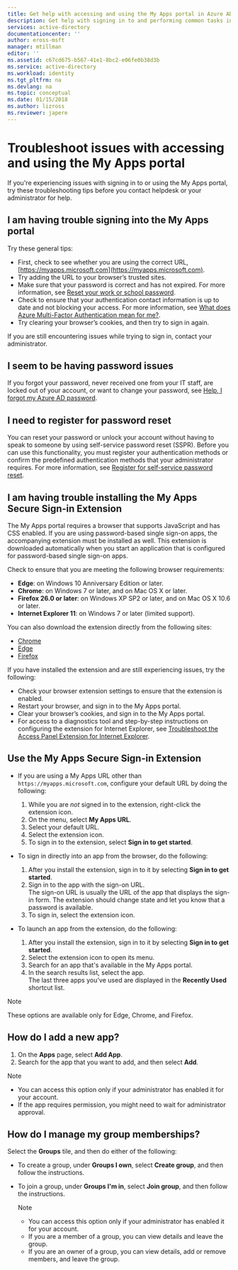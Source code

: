 ```yaml
---
title: Get help with accessing and using the My Apps portal in Azure AD | Microsoft Docs
description: Get help with signing in to and performing common tasks in the access panel.
services: active-directory
documentationcenter: ''
author: eross-msft
manager: mtillman
editor: ''
ms.assetid: c67cd675-b567-41e1-8bc2-e06fe0b38d3b
ms.service: active-directory
ms.workload: identity
ms.tgt_pltfrm: na
ms.devlang: na
ms.topic: conceptual
ms.date: 01/15/2018
ms.author: lizross
ms.reviewer: japere
---
```


# Troubleshoot issues with accessing and using the My Apps portal

If you're experiencing issues with signing in to or using the My Apps portal, try these troubleshooting tips before you contact helpdesk or your administrator for help.

## I am having trouble signing into the My Apps portal

Try these general tips:

- First, check to see whether you are using the correct URL, [https://myapps.microsoft.com](https://myapps.microsoft.com).
- Try adding the URL to your browser’s trusted sites.
- Make sure that your password is correct and has not expired. For more information, see [Reset your work or school password](active-directory-passwords-update-your-own-password.md).
- Check to ensure that your authentication contact information is up to date and not blocking your access. For more information, see [What does Azure Multi-Factor Authentication mean for me?](https://docs.microsoft.com/azure/multi-factor-authentication/end-user/multi-factor-authentication-end-user).
- Try clearing your browser’s cookies, and then try to sign in again.

If you are still encountering issues while trying to sign in, contact your administrator.

## I seem to be having password issues

If you forgot your password, never received one from your IT staff, are locked out of your account, or want to change your password, see [Help, I forgot my Azure AD password](active-directory-passwords-update-your-own-password.md).

## I need to register for password reset

You can reset your password or unlock your account without having to speak to someone by using self-service password reset (SSPR). Before you can use this functionality, you must register your authentication methods or confirm the predefined authentication methods that your administrator requires. For more information, see [Register for self-service password reset](active-directory-passwords-reset-register.md).

## I am having trouble installing the My Apps Secure Sign-in Extension

The My Apps portal requires a browser that supports JavaScript and has CSS enabled. If you are using password-based single sign-on apps, the accompanying extension must be installed as well. This extension is downloaded automatically when you start an application that is configured for password-based single sign-on apps.

Check to ensure that you are meeting the following browser requirements:

- **Edge**: on Windows 10 Anniversary Edition or later.
- **Chrome**: on Windows 7 or later, and on Mac OS X or later.
- **Firefox 26.0 or later**: on Windows XP SP2 or later, and on Mac OS X 10.6 or later.
- **Internet Explorer 11**: on Windows 7 or later (limited support).

You can also download the extension directly from the following sites:

- [Chrome](https://go.microsoft.com/fwlink/?linkid=866367)
- [Edge](https://go.microsoft.com/fwlink/?linkid=845176)
- [Firefox](https://go.microsoft.com/fwlink/?linkid=866366)

If you have installed the extension and are still experiencing issues, try the following:

- Check your browser extension settings to ensure that the extension is enabled.
- Restart your browser, and sign in to the My Apps portal.
- Clear your browser’s cookies, and sign in to the My Apps portal.
- For access to a diagnostics tool and step-by-step instructions on configuring the extension for Internet Explorer, see [Troubleshoot the Access Panel Extension for Internet Explorer](https://docs.microsoft.com/azure/active-directory/active-directory-saas-ie-troubleshooting).

## Use the My Apps Secure Sign-in Extension
* If you are using a My Apps URL other than `https://myapps.microsoft.com`, configure your default URL by doing the following:
   1. While you are *not* signed in to the extension, right-click the extension icon.
   2. On the menu, select **My Apps URL**.
   3. Select your default URL.
   4. Select the extension icon.
   5. To sign in to the extension, select **Sign in to get started**.

* To sign in directly into an app from the browser, do the following:
   1. After you install the extension, sign in to it by selecting **Sign in to get started**.
   2. Sign in to the app with the sign-on URL.  
       The sign-on URL is usually the URL of the app that displays the sign-in form.
       The extension should change state and let you know that a password is available.
   3. To sign in, select the extension icon.

* To launch an app from the extension, do the following:
   1. After you install the extension, sign in to it by selecting **Sign in to get started**.
   2. Select the extension icon to open its menu.
   3. Search for an app that's available in the My Apps portal.
   4. In the search results list, select the app.  
       The last three apps you've used are displayed in the **Recently Used** shortcut list.

> [!NOTE]
> These options are available only for Edge, Chrome, and Firefox.

## How do I add a new app?

1.	On the **Apps** page, select **Add App**.
2.	Search for the app that you want to add, and then select **Add**.

   > [!NOTE]
   > * You can access this option only if your administrator has enabled it for your account.
   > * If the app requires permission, you might need to wait for administrator approval.

## How do I manage my group memberships?

Select the **Groups** tile, and then do either of the following:
* To create a group, under **Groups I own**, select **Create group**, and then follow the instructions.
* To join a group, under **Groups I'm in**, select **Join group**, and then follow the instructions.

   > [!NOTE]
   > * You can access this option only if your administrator has enabled it for your account.
   > * If you are a member of a group, you can view details and leave the group.
   > * If you are an owner of a group, you can view details, add or remove members, and leave the group.